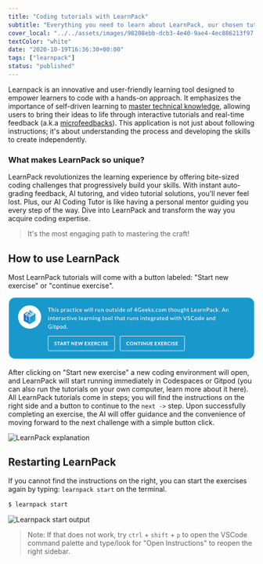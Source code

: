 ```yaml
---
title: "Coding tutorials with LearnPack"
subtitle: "Everything you need to learn about LearnPack, our chosen tutorial engine for coding content"
cover_local: "../../assets/images/98208ebb-dcb3-4e40-9ae4-4ec886213f97.jpeg"
textColor: "white"
date: "2020-10-19T16:36:30+00:00"
tags: ["learnpack"]
status: "published"
---
```


Learnpack is an innovative and user-friendly learning tool designed to empower learners to code with a hands-on approach. It emphasizes the importance of self-driven learning to [master technical knowledge](https://4geeks.com/mastering-technical-knowledge), allowing users to bring their ideas to life through interactive tutorials and real-time feedback (a.k.a [microfeedbacks](https://4geeks.com/mastering-technical-knowledge#micro-feedbacks)). This application is not just about following instructions; it's about understanding the process and developing the skills to create independently.

### What makes LearnPack so unique?

LearnPack revolutionizes the learning experience by offering bite-sized coding challenges that progressively build your skills. With instant auto-grading feedback, AI tutoring, and video tutorial solutions, you'll never feel lost. Plus, our AI Coding Tutor is like having a personal mentor guiding you every step of the way. Dive into LearnPack and transform the way you acquire coding expertise.

> It's the most engaging path to mastering the craft!

## How to use LearnPack

Most LearnPack tutorials will come with a button labeled: "Start new exercise" or "continue exercise".

![LearnPack Alert on 4geeks.com](https://github.com/breatheco-de/content/blob/master/src/assets/images/learnpack-alert.png?raw=true)

After clicking on "Start new exercise" a new coding environment will open, and LearnPack will start running immediately in Codespaces or Gitpod (you can also run the tutorials on your own computer, learn more about it here).
All LearnPack tutorials come in steps; you will find the instructions on the right side and a button to continue to the `next ->` step. Upon successfully completing an exercise, the AI will offer guidance and the convenience of moving forward to the next challenge with a simple button click.

<!-- ![](https://github.com/breatheco-de/content/blob/master/src/assets/images/learnpack-explanation.png?raw=true) -->

![LearnPack explanation](https://github.com/breatheco-de/content/assets/107764250/2256e8fe-1e10-4e03-a2a8-e58ce56b79a8)

## Restarting LearnPack

If you cannot find the instructions on the right, you can start the exercises again by typing: `learnpack start` on the terminal.
```bash
$ learnpack start
```
![Learnpack start output](https://github.com/breatheco-de/content/assets/107764250/28dafa31-a8aa-46e6-a539-6f374c19e886)


> Note: If that does not work, try `ctrl` + `shift` + `p` to open the VSCode command palette and type/look for "Open Instructions" to reopen the right sidebar.
